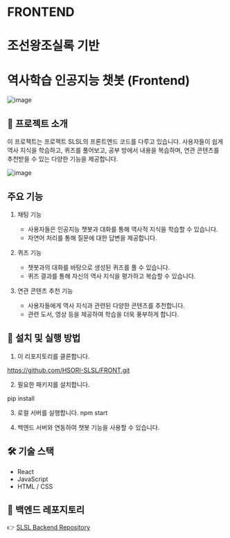 # FRONTEND

# 조선왕조실록 기반 
# 역사학습 인공지능 챗봇 (Frontend)

![image](https://github.com/HSORI-SLSL/BackEnd/assets/106041730/846d3072-354d-4936-b05e-98a643eca0a1)



## 📌 프로젝트 소개
이 프로젝트는 프로젝트 SLSL의 프론트엔드 코드를 다루고 있습니다. 
사용자들이 쉽게 역사 지식을 학습하고, 퀴즈를 풀어보고, 공부 방에서 내용을 복습하며, 연관 콘텐츠를 추천받을 수 있는 다양한 기능을 제공합니다.

![image](https://github.com/HSORI-SLSL/BackEnd/assets/106041730/1750a83f-3579-4a04-8219-76bd8ca60540)

## 주요 기능
1. 채팅 기능 
   - 사용자들은 인공지능 챗봇과 대화를 통해 역사적 지식을 학습할 수 있습니다. 
   - 자연어 처리를 통해 질문에 대한 답변을 제공합니다.

2. 퀴즈 기능
   - 챗봇과의 대화를 바탕으로 생성된 퀴즈를 풀 수 있습니다.
   - 퀴즈 결과를 통해 자신의 역사 지식을 평가하고 복습할 수 있습니다.

3. 연관 콘텐츠 추천 기능
   - 사용자들에게 역사 지식과 관련된 다양한 콘텐츠를 추천합니다.
   - 관련 도서, 영상 등을 제공하여 학습을 더욱 풍부하게 합니다.

## 🚀 설치 및 실행 방법
1. 이 리포지토리를 클론합니다.

https://github.com/HSORI-SLSL/FRONT.git


2. 필요한 패키지를 설치합니다.

pip install

3. 로컬 서버를 실행합니다.
npm start

4. 백엔드 서버와 연동하여 챗봇 기능을 사용할 수 있습니다. 

## 🛠 기술 스택
- React
- JavaScript
- HTML / CSS

## 🔗 백엔드 레포지토리
👉 [SLSL Backend Repository](https://github.com/HSORI-SLSL/BackEnd)
